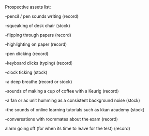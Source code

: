 Prospective assets list:

-pencil / pen sounds writing (record)

-squeaking of desk chair (stock)

-flipping through papers (record)

-highlighting on paper (record)

-pen clicking (record)

-keyboard clicks (typing) (record)

-clock ticking (stock)

-a deep breathe (record or stock)

-sounds of making a cup of coffee with a Keurig (record)

-a fan or ac unit humming as a consistent background noise (stock)

-the sounds of online learning tutorials such as kkan academy (stock) 

-conversations with roommates about the exam (record)

alarm going off (for when its time to leave for the test) (record)
